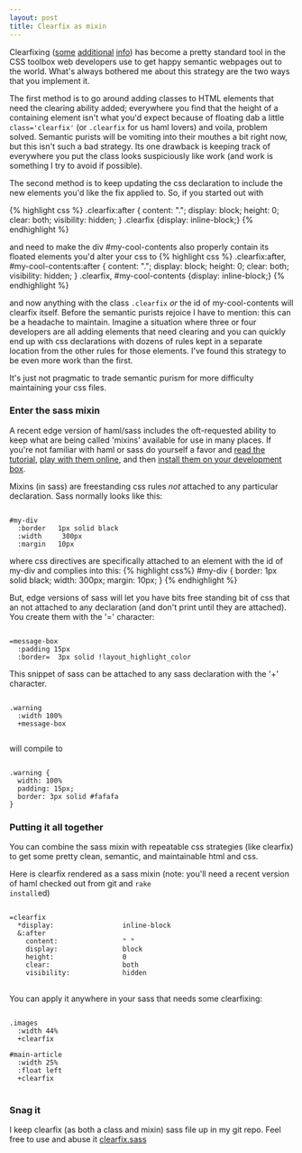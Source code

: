 ```yaml
--- 
layout: post
title: Clearfix as mixin
---
```

Clearfixing (<a href="http://www.positioniseverything.net/easyclearing.html">some</a> <a href="http://www.sitepoint.com/blogs/2005/02/26/simple-clearing-of-floats/">additional</a> <a href='http://perishablepress.com/press/2008/02/05/lessons-learned-concerning-the-clearfix-css-hack/'>info</a>) has become a pretty standard tool in the CSS toolbox web developers use to get happy semantic webpages out to the world.  What's always bothered me about this strategy are the two ways that you implement it.

The first method is to go around adding classes to HTML elements that need the clearing ability added; everywhere you find that the height of a containing element isn't what you'd expect because of floating dab a little `class='clearfix'` (or `.clearfix` for us haml lovers) and voila, problem solved. Semantic purists will be vomiting into their mouthes a bit right now, but this isn't such a bad strategy.  Its one drawback is keeping track of everywhere you put the class looks suspiciously like work (and work is something I try to avoid if possible).

The second method is to keep updating the css declaration to include the new elements you'd like the fix applied to.  So, if you started out with

{% highlight css %}
.clearfix:after {
content: ".";
display: block;
height: 0;
clear: both;
visibility: hidden;
}
.clearfix {display: inline-block;}
{% endhighlight %}

and need to make the div #my-cool-contents also properly contain its floated elements you'd alter your css to
{% highlight css %}
.clearfix:after, #my-cool-contents:after {
content: ".";
display: block;
height: 0;
clear: both;
visibility: hidden;
}
.clearfix, #my-cool-contents {display: inline-block;}
{% endhighlight %}

and now anything with the class `.clearfix` <em>or</em> the id of my-cool-contents will clearfix itself.  Before the semantic purists rejoice I have to mention: this can be a headache to maintain.  Imagine a situation where three or four developers are all adding elements that need clearing and you can quickly end up with css declarations with dozens of rules kept in a separate location from the other rules for those elements.  I've found this strategy to be even more work than the first.

It's just not pragmatic to trade semantic purism for more difficulty maintaining your css files.

<h3>Enter the sass mixin</h3>
A recent edge version of haml/sass includes the oft-requested ability to keep what are being called 'mixins' available for use in many places.  If you're not familiar with haml or sass do yourself a favor and <a href='http://haml.hamptoncatlin.com/tutorial'>read the tutorial</a>, <a href="http://lab.hamptoncatlin.com/">play with them online</a>, and then <a href='http://haml.hamptoncatlin.com/download/'>install them on your development box</a>.

Mixins (in sass) are freestanding css rules <em>not</em> attached to any particular declaration.  Sass normally looks like this:
<pre><code>
#my-div
  :border   1px solid black
  :width     300px
  :margin   10px
</code></pre>

where css directives are specifically attached to an element with the id of my-div and complies into this:
{% highlight css%}
#my-div {
  border: 1px solid black;
  width: 300px;
  margin: 10px;
}
{% endhighlight %}


But, edge versions of sass will let you have bits free standing bit of css that an not attached to any declaration (and don't print until they are attached).  You create them with the '=' character:


<pre><code>
=message-box
  :padding 15px
  :border=  3px solid !layout_highlight_color
</code></pre>

This snippet of sass can be attached to any sass declaration with the '+' character.

<pre><code>
.warning
  :width 100%
  +message-box

</code></pre>

will compile to
<pre><code>
.warning {
  width: 100%
  padding: 15px;
  border: 3px solid #fafafa
}
</code></pre>

<h3>Putting it all together</h3>
You can combine the sass mixin with repeatable css strategies (like clearfix) to get some pretty clean, semantic, and maintainable html and css.

Here is clearfix rendered as a sass mixin (note: you'll need a recent version of haml checked out from git and <code>rake install</code>ed)

<pre>
<code>
=clearfix
  *display:                 inline-block
  &amp;:after
    content:                " "
    display:                block
    height:                 0
    clear:                  both
    visibility:             hidden
</code>
</pre>

You can apply it anywhere in your sass that needs some clearfixing:

<pre>
<code>
.images
  :width 44%
  +clearfix

#main-article
  :width 25%
  :float left
  +clearfix
</code>
</pre>

<h3>Snag it</h3>
I keep clearfix (as both a class and mixin) sass file up in my git repo.  Feel free to use and abuse it
<a href="http://github.com/trek/thoughtbox/tree/master/clearfix_sass/clearfix.sass">clearfix.sass</a>
